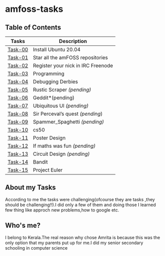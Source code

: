 # amfoss-tasks
## Table of Contents
|Tasks|Description|
|------|------|
|<a href="https://github.com/krishkavya/amfoss-tasks/tree/main/Task-00">Task-00</a> |Install Ubuntu 20.04|
|<a href="https://github.com/krishkavya/amfoss-tasks/tree/main/Task-01">Task-01</a> |Star all the amFOSS repositories|
|<a href="https://github.com/krishkavya/amfoss-tasks/tree/main/Task-02">Task-02</a> |Register your nick in IRC Freenode|
|<a href="https://github.com/krishkavya/amfoss-tasks/tree/main/Task-03">Task-03</a> |Programming|
|<a href="https://github.com/krishkavya/amfoss-tasks/tree/main/Task-04">Task-04</a> |Debugging Derbies|
|<a href="https://github.com/krishkavya/amfoss-tasks/tree/main/Task-05">Task-05</a> |Rustic Scraper *(pending)*|
|<a href="https://github.com/krishkavya/amfoss-tasks/tree/main/Task-06">Task-06</a> |Geddit*(pending)|
|<a href="https://github.com/krishkavya/amfoss-tasks/tree/main/Task-07">Task-07</a> |Ubiquitous UI *(pending)*|
|<a href="https://github.com/krishkavya/amfoss-tasks/tree/main/Task-08">Task-08</a> |Sir Perceval’s quest *(pending*)|
|<a href="https://github.com/krishkavya/amfoss-tasks/tree/main/Task-09">Task-09</a> |Spammer_Spaghetti *(pending)*|
|<a href="https://github.com/krishkavya/amfoss-tasks/tree/main/Task-10">Task-10</a> |cs50|
|<a href="https://github.com/krishkavya/amfoss-tasks/tree/main/Task-11">Task-11</a> | Poster Design|
|<a href="https://github.com/krishkavya/amfoss-tasks/tree/main/Task-12">Task-12</a> | If maths was fun *(pending)* |
|<a href="https://github.com/krishkavya/amfoss-tasks/tree/main/Task-13">Task-13</a> |Circuit Design *(pending)*|
|<a href="https://github.com/krishkavya/amfoss-tasks/tree/main/Task-14">Task-14</a> | Bandit|
|<a href="https://github.com/krishkavya/amfoss-tasks/tree/main/Task-15">Task-15</a> |Project Euler|

## About my Tasks
According to me the tasks were challenging(ofcourse they are tasks ,they should be challenging!!).I did only a few of them and doing those I learned few thing like approch new problems,how to google etc. 

## Who's me?
I belong to Kerala.The real reason why chose Amrita is because this was the only option that my parents put up for me.I did my senior secondary schooling in computer science
